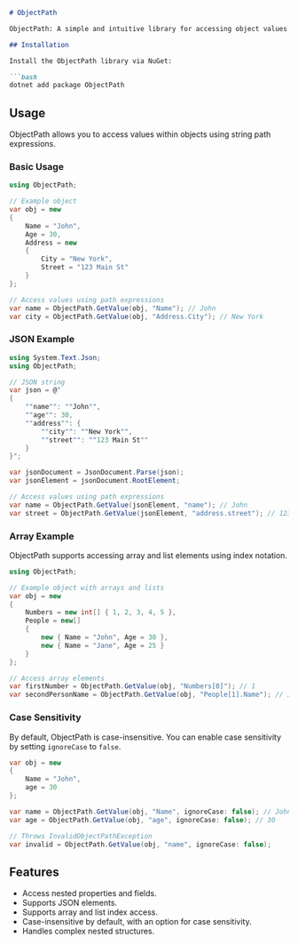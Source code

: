 ```markdown
# ObjectPath

ObjectPath: A simple and intuitive library for accessing object values using string path expressions in .NET.

## Installation

Install the ObjectPath library via NuGet:

```bash
dotnet add package ObjectPath
```

## Usage

ObjectPath allows you to access values within objects using string path expressions.

### Basic Usage

```csharp
using ObjectPath;

// Example object
var obj = new 
{
    Name = "John",
    Age = 30,
    Address = new 
    {
        City = "New York",
        Street = "123 Main St"
    }
};

// Access values using path expressions
var name = ObjectPath.GetValue(obj, "Name"); // John
var city = ObjectPath.GetValue(obj, "Address.City"); // New York
```

### JSON Example

```csharp
using System.Text.Json;
using ObjectPath;

// JSON string
var json = @"
{
    ""name"": ""John"",
    ""age"": 30,
    ""address"": {
        ""city"": ""New York"",
        ""street"": ""123 Main St""
    }
}";

var jsonDocument = JsonDocument.Parse(json);
var jsonElement = jsonDocument.RootElement;

// Access values using path expressions
var name = ObjectPath.GetValue(jsonElement, "name"); // John
var street = ObjectPath.GetValue(jsonElement, "address.street"); // 123 Main St
```

### Array Example

ObjectPath supports accessing array and list elements using index notation.

```csharp
using ObjectPath;

// Example object with arrays and lists
var obj = new 
{
    Numbers = new int[] { 1, 2, 3, 4, 5 },
    People = new[]
    {
        new { Name = "John", Age = 30 },
        new { Name = "Jane", Age = 25 }
    }
};

// Access array elements
var firstNumber = ObjectPath.GetValue(obj, "Numbers[0]"); // 1
var secondPersonName = ObjectPath.GetValue(obj, "People[1].Name"); // Jane
```

### Case Sensitivity

By default, ObjectPath is case-insensitive. You can enable case sensitivity by setting `ignoreCase` to `false`.

```csharp
var obj = new 
{
    Name = "John",
    age = 30
};

var name = ObjectPath.GetValue(obj, "Name", ignoreCase: false); // John
var age = ObjectPath.GetValue(obj, "age", ignoreCase: false); // 30

// Throws InvalidObjectPathException
var invalid = ObjectPath.GetValue(obj, "name", ignoreCase: false);
```

## Features

- Access nested properties and fields.
- Supports JSON elements.
- Supports array and list index access.
- Case-insensitive by default, with an option for case sensitivity.
- Handles complex nested structures.